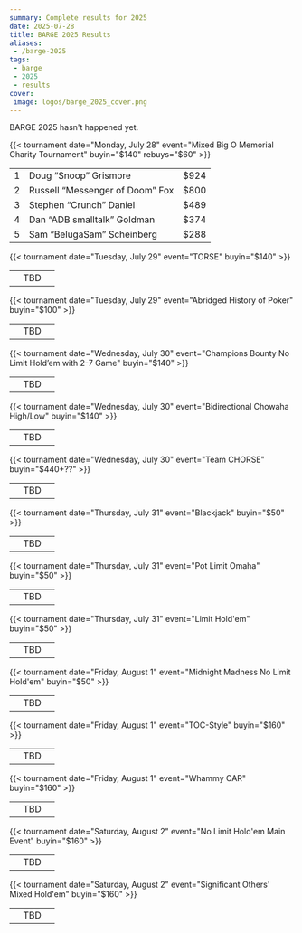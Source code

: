 ```yaml
---
summary: Complete results for 2025
date: 2025-07-28
title: BARGE 2025 Results
aliases:
 - /barge-2025
tags:
 - barge
 - 2025
 - results
cover:
 image: logos/barge_2025_cover.png
---
```


BARGE 2025 hasn't happened yet.

{{< tournament
    date="Monday, July 28"
    event="Mixed Big O Memorial Charity Tournament" 
    buyin="$140" 
    rebuys="$60" >}}

|   |                                 |      |
|--:|---------------------------------|-----:|
| 1 | Doug “Snoop” Grismore           | $924 |
| 2 | Russell “Messenger of Doom” Fox | $800 |
| 3 | Stephen “Crunch” Daniel         | $489 |
| 4 | Dan “ADB smalltalk” Goldman     | $374 |
| 5 | Sam “BelugaSam” Scheinberg      | $288 |

{{< tournament
    date="Tuesday, July 29"
    event="TORSE"
    buyin="$140" >}}

|   |     |   |
|--:|-----|--:|
|   | TBD |   |

{{< tournament
    date="Tuesday, July 29"
    event="Abridged History of Poker"
    buyin="$100" >}}

|   |     |   |
|--:|-----|--:|
|   | TBD |   |

{{< tournament
    date="Wednesday, July 30"
    event="Champions Bounty No Limit Hold’em with 2-7 Game"
    buyin="$140" >}}

|   |     |   |
|--:|-----|--:|
|   | TBD |   |

{{< tournament
    date="Wednesday, July 30"
    event="Bidirectional Chowaha High/Low"
    buyin="$140" >}}

|   |     |   |
|--:|-----|--:|
|   | TBD |   |

{{< tournament
    date="Wednesday, July 30"
    event="Team CHORSE"
    buyin="$440+??" >}}

|   |     |   |
|--:|-----|--:|
|   | TBD |   |

{{< tournament
    date="Thursday, July 31"
    event="Blackjack"
    buyin="$50" >}}

|   |     |   |
|--:|-----|--:|
|   | TBD |   |

{{< tournament
    date="Thursday, July 31"
    event="Pot Limit Omaha"
    buyin="$50" >}}

|   |     |   |
|--:|-----|--:|
|   | TBD |   |

{{< tournament
    date="Thursday, July 31"
    event="Limit Hold'em"
    buyin="$50" >}}

|   |     |   |
|--:|-----|--:|
|   | TBD |   |

{{< tournament
    date="Friday, August 1"
    event="Midnight Madness No Limit Hold'em"
    buyin="$50" >}}

|   |     |   |
|--:|-----|--:|
|   | TBD |   |

{{< tournament
    date="Friday, August 1"
    event="TOC-Style"
    buyin="$160" >}}

|   |     |   |
|--:|-----|--:|
|   | TBD |   |

{{< tournament
    date="Friday, August 1"
    event="Whammy CAR"
    buyin="$160" >}}

|   |     |   |
|--:|-----|--:|
|   | TBD |   |

{{< tournament
    date="Saturday, August 2"
    event="No Limit Hold'em Main Event"
    buyin="$160" >}}

|   |     |   |
|--:|-----|--:|
|   | TBD |   |

{{< tournament
    date="Saturday, August 2"
    event="Significant Others' Mixed Hold'em"
    buyin="$160" >}}

|   |     |   |
|--:|-----|--:|
|   | TBD |   |

